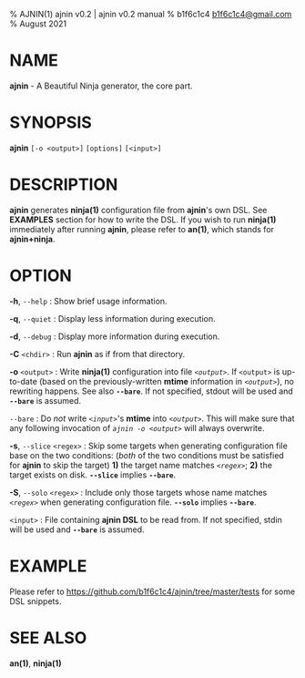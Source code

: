 % AJNIN(1) ajnin v0.2 | ajnin v0.2 manual
% b1f6c1c4 <b1f6c1c4@gmail.com>
% August 2021

# NAME

**ajnin** - A Beautiful Ninja generator, the core part.

# SYNOPSIS

**ajnin** `[-o <output>]` `[options]` `[<input>]`

# DESCRIPTION

**ajnin** generates **ninja(1)** configuration file from **ajnin**'s own DSL.
See **EXAMPLES** section for how to write the DSL.
If you wish to run **ninja(1)** immediately after running **ajnin**,
please refer to **an(1)**, which stands for **ajnin+ninja**.

# OPTION

**-h**, `--help`
: Show brief usage information.

**-q**, `--quiet`
: Display less information during execution.

**-d**, `--debug`
: Display more information during execution.

**-C** `<chdir>`
: Run **ajnin** as if from that directory.

**-o** `<output>`
: Write **ninja(1)** configuration into file *`<output>`*.
If `<output>` is up-to-date
(based on the previously-written **mtime** information in *`<output>`*),
no rewriting happens.
See also **`--bare`**.
If not specified, stdout will be used and **`--bare`** is assumed.

`--bare`
: Do *not* write *`<input>`*'s **mtime** into *`<output>`*.
This will make sure that any following invocation of
*`ajnin -o <output>`* will always overwrite.

**-s**, `--slice` `<regex>`
: Skip some targets when generating configuration file base on the two conditions:
(*both* of the two conditions must be satisfied for **ajnin** to skip the target)
**1)** the target name matches *`<regex>`*;
**2)** the target exists on disk.
**`--slice`** implies **`--bare`**.

**-S**, `--solo` `<regex>`
: Include only those targets whose name matches *`<regex>`*
when generating configuration file.
**`--solo`** implies **`--bare`**.

`<input>`
: File containing **ajnin DSL** to be read from.
If not specified, stdin will be used and **`--bare`** is assumed.

# EXAMPLE

Please refer to <https://github.com/b1f6c1c4/ajnin/tree/master/tests> for some DSL snippets.

# SEE ALSO

**an(1)**, **ninja(1)**
